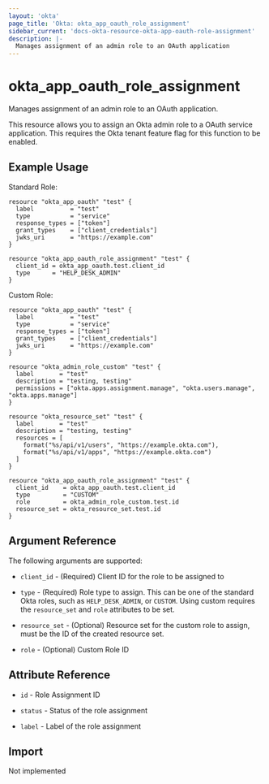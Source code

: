 ```yaml
---
layout: 'okta'
page_title: 'Okta: okta_app_oauth_role_assignment'
sidebar_current: 'docs-okta-resource-okta-app-oauth-role-assignment'
description: |-
  Manages assignment of an admin role to an OAuth application
---
```


# okta_app_oauth_role_assignment

Manages assignment of an admin role to an OAuth application.

This resource allows you to assign an Okta admin role to a OAuth service application. This requires the Okta tenant feature flag for this function to be enabled.

## Example Usage

Standard Role:

```hcl
resource "okta_app_oauth" "test" {
  label          = "test"
  type           = "service"
  response_types = ["token"]
  grant_types    = ["client_credentials"]
  jwks_uri       = "https://example.com"
}

resource "okta_app_oauth_role_assignment" "test" {
  client_id = okta_app_oauth.test.client_id
  type      = "HELP_DESK_ADMIN"
}
```

Custom Role:

```hcl
resource "okta_app_oauth" "test" {
  label          = "test"
  type           = "service"
  response_types = ["token"]
  grant_types    = ["client_credentials"]
  jwks_uri       = "https://example.com"
}

resource "okta_admin_role_custom" "test" {
  label       = "test"
  description = "testing, testing"
  permissions = ["okta.apps.assignment.manage", "okta.users.manage", "okta.apps.manage"]
}

resource "okta_resource_set" "test" {
  label       = "test"
  description = "testing, testing"
  resources = [
    format("%s/api/v1/users", "https://example.okta.com"),
    format("%s/api/v1/apps", "https://example.okta.com")
  ]
}

resource "okta_app_oauth_role_assignment" "test" {
  client_id    = okta_app_oauth.test.client_id
  type         = "CUSTOM"
  role         = okta_admin_role_custom.test.id
  resource_set = okta_resource_set.test.id
}
```

## Argument Reference

The following arguments are supported:

- `client_id` - (Required) Client ID for the role to be assigned to

- `type` - (Required) Role type to assign. This can be one of the standard Okta roles, such as `HELP_DESK_ADMIN`, or `CUSTOM`. Using custom requires the `resource_set` and `role` attributes to be set.

- `resource_set` - (Optional) Resource set for the custom role to assign, must be the ID of the created resource set.

- `role` - (Optional) Custom Role ID

## Attribute Reference

- `id` - Role Assignment ID

- `status` - Status of the role assignment

- `label` - Label of the role assignment

## Import

Not implemented
